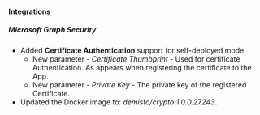 #### Integrations
##### Microsoft Graph Security
- Added **Certificate Authentication** support for self-deployed mode.
  - New parameter - *Certificate Thumbprint* - Used for certificate Authentication. As appears when registering the certificate to the App.
  - New parameter - *Private Key* - The private key of the registered Certificate.
- Updated the Docker image to: *demisto/crypto:1.0.0.27243*.
